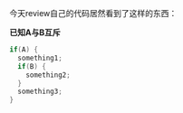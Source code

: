 今天review自己的代码居然看到了这样的东西：

**已知A与B互斥**

```java
if(A) {
  something1;
  if(B) {
    something2;
  }
  something3;
}
```

